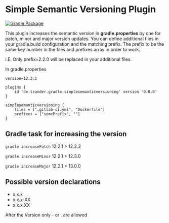 # Simple Semantic Versioning Plugin

[![Gradle Package](https://github.com/torstenzander/simple-semantic-versioning-plugin/actions/workflows/gradle-publish.yml/badge.svg?branch=main&event=push)](https://github.com/torstenzander/simple-semantic-versioning-plugin/actions/workflows/gradle-publish.yml)

This plugin increases the semantic version in **gradle.properties** by one 
for patch, minor and major version updates. 
You can define additional files in your gradle.build configuration and the matching prefix.
The prefix to be the same key number in the files and prefixes array in order to work.

i.E.
Only prefix=2.2.0 will be replaced in your additional files.

In gradle.properties
    
    version=12.2.1

```
plugins {
    id 'de.tzander.gradle.simplesemanticversioning' version '0.8.0'
}

simplesemanticversioning {
    files = [".gitlab-ci.yml", "Dockerfile"]
    prefixes = ["somePrefix", ""]
}
```

## Gradle task for increasing the version

`gradle increasePatch` 12.2.1 > 12.2.2

`gradle increaseMinor` 12.2.1 > 12.3.0

`gradle increaseMajor` 12.2.1 > 13.0.0


## Possible version declarations

* x.x.x
* x.x.x-XX
* x.x.x.XX

After the Version only - or . are allowed
